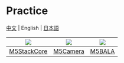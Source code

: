 # Practice

[中文](/zh_CN/practice) | English | [日本語](/ja/practice)

<img src="assets/img/getting_started_pics/programming_mode_arduino.png"> | <img src="assets/img/getting_started_pics/programming_mode_blockly.png">  | <img src="assets/img/getting_started_pics/programming_mode_micropython.png">
---|---|---
[M5StackCore](establish_serial_connection) | [M5Camera](establish_serial_connection) | [M5BALA](establish_serial_connection)